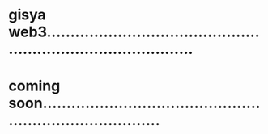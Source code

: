 # gisya web3....................................................................................
# coming soon..............................................................................
